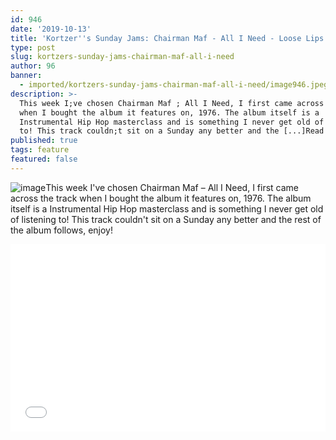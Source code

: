 ```yaml
---
id: 946
date: '2019-10-13'
title: 'Kortzer''s Sunday Jams: Chairman Maf - All I Need - Loose Lips'
type: post
slug: kortzers-sunday-jams-chairman-maf-all-i-need
author: 96
banner:
  - imported/kortzers-sunday-jams-chairman-maf-all-i-need/image946.jpeg
description: >-
  This week I;ve chosen Chairman Maf ; All I Need, I first came across the track
  when I bought the album it features on, 1976. The album itself is a
  Instrumental Hip Hop masterclass and is something I never get old of listening
  to! This track couldn;t sit on a Sunday any better and the [...]Read More...
published: true
tags: feature
featured: false
---
```

![image](../imported/kortzers-sunday-jams-chairman-maf-all-i-need/image946.jpeg)This week I've chosen Chairman Maf – All I Need, I first came across the track when I bought the album it features on, 1976. The album itself is a Instrumental Hip Hop masterclass and is something I never get old of listening to! This track couldn't sit on a Sunday any better and the rest of the album follows, enjoy!

<iframe width='100%' height='300' scrolling='no' frameborder='no' allow='autoplay' src='//www.youtube.com/embed/2Q2KcA1H748?wmode=opaque'></iframe>